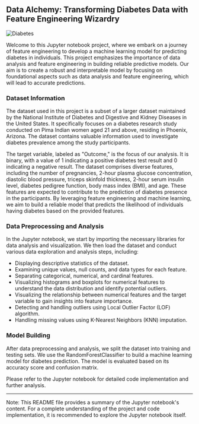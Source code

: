 ## Data Alchemy: Transforming Diabetes Data with Feature Engineering Wizardry

![Diabetes](https://media.istockphoto.com/id/1272421423/vector/tiny-doctor-insert-sample-with-blood-into-digital-glucose-meter-to-control-diabetes-sickness.jpg?s=170667a&w=0&k=20&c=6GyC6wwx8CFoU0K4-9XMARhszSfs1LutZfREoW7ZOiE=)

Welcome to this Jupyter notebook project, where we embark on a journey of feature engineering to develop a machine learning model for predicting diabetes in individuals. This project emphasizes the importance of data analysis and feature engineering in building reliable predictive models. Our aim is to create a robust and interpretable model by focusing on foundational aspects such as data analysis and feature engineering, which will lead to accurate predictions.

### Dataset Information

The dataset used in this project is a subset of a larger dataset maintained by the National Institute of Diabetes and Digestive and Kidney Diseases in the United States. It specifically focuses on a diabetes research study conducted on Pima Indian women aged 21 and above, residing in Phoenix, Arizona. The dataset contains valuable information used to investigate diabetes prevalence among the study participants.

The target variable, labeled as "Outcome," is the focus of our analysis. It is binary, with a value of 1 indicating a positive diabetes test result and 0 indicating a negative result. The dataset comprises diverse features, including the number of pregnancies, 2-hour plasma glucose concentration, diastolic blood pressure, triceps skinfold thickness, 2-hour serum insulin level, diabetes pedigree function, body mass index (BMI), and age. These features are expected to contribute to the prediction of diabetes presence in the participants. By leveraging feature engineering and machine learning, we aim to build a reliable model that predicts the likelihood of individuals having diabetes based on the provided features.

### Data Preprocessing and Analysis

In the Jupyter notebook, we start by importing the necessary libraries for data analysis and visualization. We then load the dataset and conduct various data exploration and analysis steps, including:

- Displaying descriptive statistics of the dataset.
- Examining unique values, null counts, and data types for each feature.
- Separating categorical, numerical, and cardinal features.
- Visualizing histograms and boxplots for numerical features to understand the data distribution and identify potential outliers.
- Visualizing the relationship between numerical features and the target variable to gain insights into feature importance.
- Detecting and handling outliers using Local Outlier Factor (LOF) algorithm.
- Handling missing values using K-Nearest Neighbors (KNN) imputation.

### Model Building

After data preprocessing and analysis, we split the dataset into training and testing sets. We use the RandomForestClassifier to build a machine learning model for diabetes prediction. The model is evaluated based on its accuracy score and confusion matrix.

Please refer to the Jupyter notebook for detailed code implementation and further analysis.

---

Note: This README file provides a summary of the Jupyter notebook's content. For a complete understanding of the project and code implementation, it is recommended to explore the Jupyter notebook itself.
